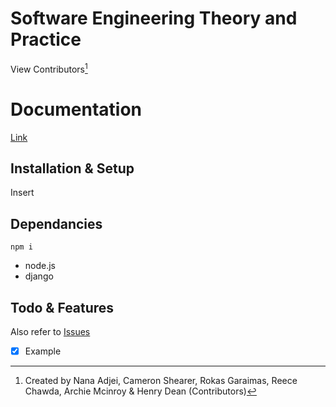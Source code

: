 # Software Engineering Theory and Practice 

View Contributors[^1]

# Documentation

[Link](192.168.1.1)

## Installation & Setup

Insert

## Dependancies 

`npm i`

+ node.js
+ django

## Todo & Features

Also refer to [Issues](https://github.com/Sneakynarnar/first-year-quiz-game/issues)

- [x] Example

[^1]: Created by Nana Adjei, Cameron Shearer, Rokas Garaimas, Reece Chawda, Archie Mcinroy & Henry Dean (Contributors)
